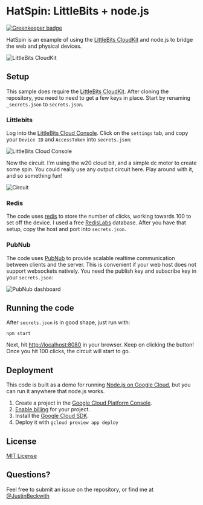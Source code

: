 # HatSpin: LittleBits + node.js

[![Greenkeeper badge](https://badges.greenkeeper.io/JustinBeckwith/hatspin.svg)](https://greenkeeper.io/)

HatSpin is an example of using the [LittleBits CloudKit](https://littlebits.cc/kits/cloudbit-starter-kit) and node.js to bridge the web and physical devices. 

![LittleBits CloudKit](http://i.imgur.com/8yMKqze.png)

## Setup

This sample does require the [LittleBits CloudKit](https://littlebits.cc/kits/cloudbit-starter-kit). After cloning the repository, you need to need to get a few keys in place.  Start by renaming `_secrets.json` to `secrets.json`. 

### Littlebits 

Log into the [LittleBits Cloud Console](http://control.littlebitscloud.cc/).  Click on the `settings` tab, and copy your `Device ID` and `AccessToken` into `secrets.json`:

![LittleBits Cloud Console](http://i.imgur.com/2ORbOz0.png)

Now the circuit.  I'm using the w20 cloud bit, and a simple dc motor to create some spin.  You could really use any output circuit here.  Play around with it, and so something fun!

![Circuit](http://i.imgur.com/NlV5wmG.jpg)


### Redis

The code uses [redis](http://redis.io/) to store the number of clicks, working towards 100 to set off the device.  I used a free [RedisLabs](https://redislabs.com/) database.  After you have that setup, copy the host and port into `secrets.json`.

### PubNub

The code uses [PubNub](https://www.pubnub.com/) to provide scalable realtime communication between clients and the server.  This is convenient if your web host does not support websockets natively. You need the publish key and subscribe key in your `secrets.json`:

![PubNub dashboard](http://i.imgur.com/3qlF2VB.png)

## Running the code

After `secrets.json` is in good shape, just run with:

```
npm start
```

Next, hit [http://localhost:8080](http://localhost:8080) in your browser.  Keep on clicking the button!  Once you hit 100 clicks, the circuit will start to go.  

## Deployment

This code is built as a demo for running [Node.js on Google Cloud](https://cloud.google.com/nodejs), but you can run it anywhere that node.js works.  

1. Create a project in the [Google Cloud Platform Console](https://console.cloud.google.com/).
1. [Enable billing](https://console.cloud.google.com/project/_/settings) for your project.
1. Install the [Google Cloud SDK](https://cloud.google.com/sdk/).
1. Deploy it with `gcloud preview app deploy`


## License
[MIT License](LICENSE.md)

## Questions?
Feel free to submit an issue on the repository, or find me at [@JustinBeckwith](http://twitter.com/JustinBeckwith)






